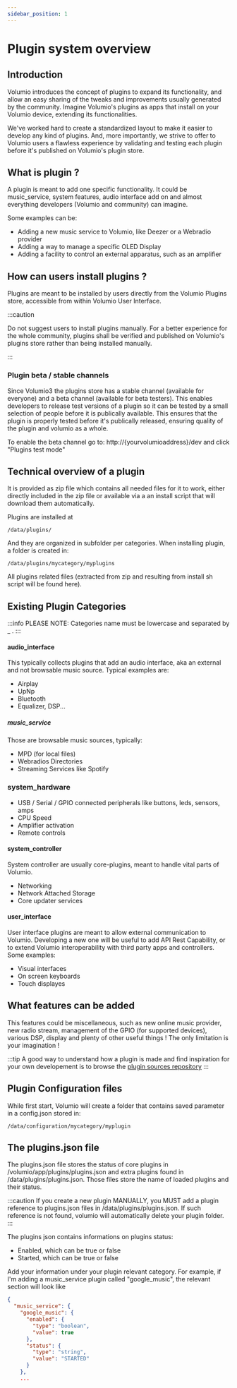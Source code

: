 ```yaml
---
sidebar_position: 1
---
```


# Plugin system overview

## Introduction

Volumio introduces the concept of plugins to expand its functionality, and allow an easy sharing of the tweaks and improvements usually generated by the community. Imagine Volumio's plugins as apps that install on your Volumio device, extending its functionalities.

We've worked hard to create a standardized layout to make it easier to develop any kind of plugins. And, more importantly, we strive to offer to Volumio users a flawless experience by validating and testing each plugin before it's published on Volumio's plugin store.

## What is plugin ?

A plugin is meant to add one specific functionality.
It could be music_service, system features, audio interface add on and almost everything developers (Volumio and community) can imagine.

Some examples can be:

* Adding a new music service to Volumio, like Deezer or a Webradio provider
* Adding a way to manage a specific OLED Display
* Adding a facility to control an external apparatus, such as an amplifier


## How can users install plugins ?

Plugins are meant to be installed by users directly from the Volumio Plugins store, accessible from within Volumio User Interface.

:::caution

Do not suggest users to install plugins manually. For a better experience for the whole community, plugins shall be verified and published on Volumio's plugins store rather than being installed manually.

:::

### Plugin beta / stable channels

Since Volumio3 the plugins store has a stable channel (available for everyone) and a beta channel (available for beta testers). This enables developers to release test versions of a plugin so it can be tested by a small selection of people before it is publically available. This ensures that the plugin is properly tested before it's publically released, ensuring quality of the plugin and volumio as a whole. 

To enable the beta channel go to: http://{yourvolumioaddress}/dev and click "Plugins test mode"


## Technical overview of a plugin

It is provided as zip file which contains all needed files for it to work, either directly included in the zip file or available via a an install script that will download them automatically.

Plugins are installed at

```
/data/plugins/
```

And they are organized in subfolder per categories. When installing plugin, a folder is created in:

```
/data/plugins/mycategory/myplugins
```

All plugins related files (extracted from zip and resulting from install sh script will be found here).

## Existing Plugin Categories

:::info
PLEASE NOTE: Categories name must be lowercase and separated by _ .
:::

#### audio_interface

This typically collects plugins that add an audio interface, aka an external and not browsable music source. Typical examples are:
* Airplay
* UpNp
* Bluetooth
* Equalizer, DSP...

##### music_service

Those are browsable music sources, typically:
* MPD (for local files)
* Webradios Directories
* Streaming Services like Spotify

### system_hardware

* USB / Serial / GPIO connected peripherals like buttons, leds, sensors, amps
* CPU Speed
* Amplifier activation
* Remote controls

#### system_controller

System controller are usually core-plugins, meant to handle vital parts of Volumio.

* Networking
* Network Attached Storage
* Core updater services

#### user_interface

User interface plugins are meant to allow external communication to Volumio. Developing a new one will be useful to add API Rest Capability, or to extend Volumio interoperability with third party apps and controllers. Some examples:

* Visual interfaces
* On screen keyboards
* Touch displayes


## What features can be added

This features could be miscellaneous, such as new online music provider, new radio stream, management of the GPIO (for supported devices), various DSP, display and plenty of other useful things ! The only limitation is your imagination !

:::tip
A good way to understand how a plugin is made and find inspiration for your own developement is to browse the [plugin sources repository](https://github.com/volumio/volumio-plugins-sources)
:::


## Plugin Configuration files

While first start, Volumio will create a folder that contains saved parameter in a config.json stored in:

```
/data/configuration/mycategory/myplugin
```

## The plugins.json file

The plugins.json file stores the status of core plugins in /volumio/app/plugins/plugins.json and extra plugins found in /data/plugins/plugins.json. Those files store the name of loaded plugins and their status.

:::caution
If you create a new plugin MANUALLY, you MUST add a plugin reference to plugins.json files in /data/plugins/plugins.json. If such reference is not found, volumio will automatically delete your plugin folder.
:::

The plugins json contains informations on plugins status:
- Enabled, which can be true or false
- Started, which can be true or false

Add your information under your plugin relevant category. For example, if I'm adding a music_service plugin called "google_music", the relevant section will look like

```json
{
  "music_service": {
    "google_music": {
      "enabled": {
        "type": "boolean",
        "value": true
      },
      "status": {
        "type": "string",
        "value": "STARTED"
      }
    },
    ...
```
